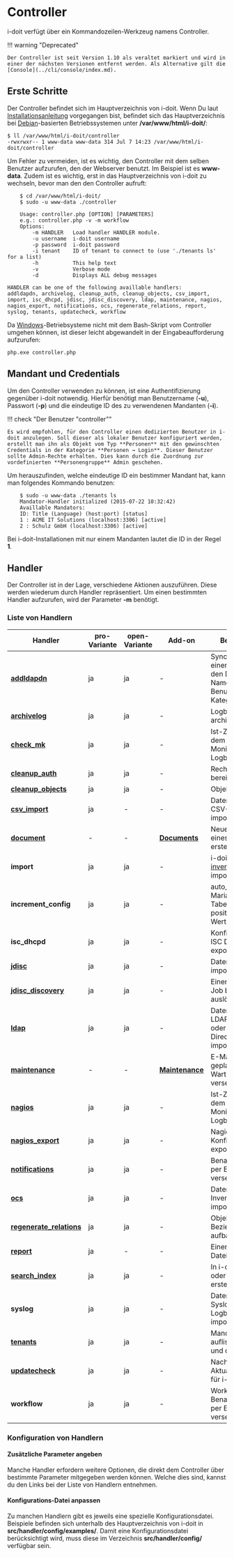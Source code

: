 # Controller

i-doit verfügt über ein Kommandozeilen-Werkzeug namens Controller.

!!! warning "Deprecated"

    Der Controller ist seit Version 1.10 als veraltet markiert und wird in einer der nächsten Versionen entfernt werden. Als Alternative gilt die [Console](../cli/console/index.md).

Erste Schritte
--------------

Der Controller befindet sich im Hauptverzeichnis von i-doit. Wenn Du laut [Installationsanleitung](../../installation/manuelle-installation/setup.md) vorgegangen bist, befindet sich das Hauptverzeichnis bei [Debian](../../installation/manuelle-installation/debian.md)\-basierten Betriebssystemen unter **/var/www/html/i-doit/**:

    $ ll /var/www/html/i-doit/controller
    -rwxrwxr-- 1 www-data www-data 314 Jul 7 14:23 /var/www/html/i-doit/controller

Um Fehler zu vermeiden, ist es wichtig, den Controller mit dem selben Benutzer aufzurufen, den der Webserver benutzt. Im Beispiel ist es **www-data**. Zudem ist es wichtig, erst in das Hauptverzeichnis von i-doit zu wechseln, bevor man den den Controller aufruft:

```shell
    $ cd /var/www/html/i-doit/
    $ sudo -u www-data ./controller

    Usage: controller.php [OPTION] [PARAMETERS]
    e.g.: controller.php -v -m workflow
    Options:
        -m HANDLER   Load handler HANDLER module.
        -u username  i-doit username
        -p password  i-doit password
        -i tenant    ID of tenant to connect to (use './tenants ls' for a list)
        -h           This help text
        -v           Verbose mode
        -d           Displays ALL debug messages
```

    HANDLER can be one of the following availlable handlers:
    addldapdn, archivelog, cleanup_auth, cleanup_objects, csv_import, import, isc_dhcpd, jdisc, jdisc_discovery, ldap, maintenance, nagios, nagios_export, notifications, ocs, regenerate_relations, report, syslog, tenants, updatecheck, workflow

Da [Windows](../../installation/manuelle-installation/microsoft-windows-server.md)\-Betriebsysteme nicht mit dem Bash-Skript vom Controller umgehen können, ist dieser leicht abgewandelt in der Eingabeaufforderung aufzurufen:

    php.exe controller.php

Mandant und Credentials
-----------------------

Um den Controller verwenden zu können, ist eine Authentifizierung gegenüber i-doit notwendig. Hierfür benötigt man Benutzername (**-u**), Passwort (**-p**) und die eindeutige ID des zu verwendenen Mandanten (**-i**).

!!! check "Der Benutzer "controller""

    Es wird empfohlen, für den Controller einen dedizierten Benutzer in i-doit anzulegen. Soll dieser als lokaler Benutzer konfiguriert werden, erstellt man ihn als Objekt vom Typ **Personen** mit den gewünschten Credentials in der Kategorie **Personen → Login**. Dieser Benutzer sollte Admin-Rechte erhalten. Dies kann durch die Zuordnung zur vordefinierten **Personengruppe** Admin geschehen.

Um herauszufinden, welche eindeutige ID ein bestimmer Mandant hat, kann man folgendes Kommando benutzen:

```shell
    $ sudo -u www-data ./tenants ls
    Mandator-Handler initialized (2015-07-22 10:32:42)
    Availlable Mandators:
    ID: Title (Language) (host:port) [status]
    1 : ACME IT Solutions (localhost:3306) [active]
    2 : Schulz GmbH (localhost:3306) [active]
```

Bei i-doit-Installationen mit nur einem Mandanten lautet die ID in der Regel **1**.

Handler
-------

Der Controller ist in der Lage, verschiedene Aktionen auszuführen. Diese werden wiederum durch Handler repräsentiert. Um einen bestimmten Handler aufzurufen, wird der Parameter **-m** benötigt.

### Liste von Handlern

| Handler | pro-Variante | open-Variante | Add-on | Beschreibung |
| --- | --- | --- | --- | --- |
| **[addldapdn](../ldap-verzeichnis/index.md)** | ja  | ja  | -   | Synchronisiere aus einem LDAP/AD den Distinguished Name (DN) der Benutzer (siehe Kategorie **LDAP**) |
| **[archivelog](../../grundlagen/logbuch.md)** | ja  | ja  | -   | Logbuch-Einträge archivieren |
| **[check_mk](../network-monitoring/daten-abfragen-mit-livestatus.md)** | ja  | ja  | -   | Ist-Zustand aus dem Network Monitoring ins Logbuch schreiben |
| **[cleanup_auth](../../effizientes-dokumentieren/rechteverwaltung/index.md)** | ja  | ja  | -   | Rechtesystem bereinigen |
| **[cleanup_objects](../../grundlagen/lebens-und-dokumentationszyklus.md)** | ja  | ja  | -   | Objekte bereinigen |
| **[csv_import](../../daten-konsolidieren/csv-datenimport/index.md)** | ja  | -   | -   | Daten aus einer CSV-Datei importieren |
| [**document**](../../i-doit-pro-add-ons/documents/index.md) | -   | -   | **[Documents](../../i-doit-pro-add-ons/documents/index.md)** | Neue Revision eines Dokuments erstellen |
| **import** | ja  | ja  | -   | i-doit XML oder [h-inventory XML](../../daten-konsolidieren/h-inventory.md) importieren |
| **increment_config** | ja  | ja  | -   | auto_increment von MariaDB-/MySQL-Tabellen auf einen positiven Integer-Wert setzen |
| **isc_dhcpd** | ja  | ja  | -   | Konfiguration für ISC DHCPD exportieren |
| **[jdisc](../../daten-konsolidieren/jdisc-discovery.md)** | ja  | ja  | -   | Daten aus JDisc importieren |
| **[jdisc_discovery](../../daten-konsolidieren/jdisc-discovery.md)** | ja  | ja  | -   | Einen Discovery Job bei JDisc auslösen |
| **[ldap](../ldap-verzeichnis/index.md)** | ja  | ja  | -   | Daten aus einem LDAP-Verzeichnis oder Active Directory (AD) importieren |
| **[maintenance](../../i-doit-pro-add-ons/maintenance.md)** | -   | -   | **[Maintenance](../../i-doit-pro-add-ons/maintenance.md)** | E-Mails bei geplanten Wartungen versenden |
| **[nagios](../network-monitoring/daten-abfragen-mit-livestatus.md)** | ja  | ja  | -   | Ist-Zustand aus dem Network Monitoring ins Logbuch schreiben |
| **[nagios_export](../network-monitoring/nagios.md)** | ja  | ja  | -   | Nagios-Konfiguration exportieren |
| **[notifications](../e-mail.md)** | ja  | ja  | -   | Benachrichtigungen per E-Mail versenden |
| **[ocs](../../i-doit-pro-add-ons/ocs-inventory-ng.md)** | ja  | ja  | -   | Daten aus OCS Inventory NG importieren |
| **[regenerate_relations](../../grundlagen/objekt-beziehungen.md)** | ja  | ja  | -   | Objekt-Beziehungen neu aufbauen |
| **[report](../../auswertungen/report-manager.md)** | ja  | -   | -   | Einen Report als Datei exportieren |
| **[search\_index](../../effizientes-dokumentieren/suche.md)** | ja  | ja  | -   | In i-doit suchen oder Suchindex erstellen/erneuern |
| **syslog** | ja  | ja  | -   | Daten aus dem Syslog in das Logbuch von i-doit importieren |
| **[tenants](../cli/controller.md#mandant-und-credentials)** | ja  | ja  | -   | Mandanten auflisten, aktivieren und deaktivieren |
| **[updatecheck](../../wartung-und-betrieb/update-einspielen.md)** | ja  | ja  | -   | Nach Aktualisierungen für i-doit suchen |
| **workflow** | ja  | ja  | -   | Workflow-Benachrichtigungen per E-Mail versenden |

### Konfiguration von Handlern

#### Zusätzliche Parameter angeben

Manche Handler erfordern weitere Optionen, die direkt dem Controller über bestimmte Parameter mitgegeben werden können. Welche dies sind, kannst du den Links bei der Liste von Handlern entnehmen.

#### Konfigurations-Datei anpassen

Zu manchen Handlern gibt es jeweils eine spezielle Konfigurationsdatei. Beispiele befinden sich unterhalb des Hauptverzeichnis von i-doit in **src/handler/config/examples/**. Damit eine Konfigurationsdatei berücksichtigt wird, muss diese im Verzeichnis **src/handler/config/** verfügbar sein.
